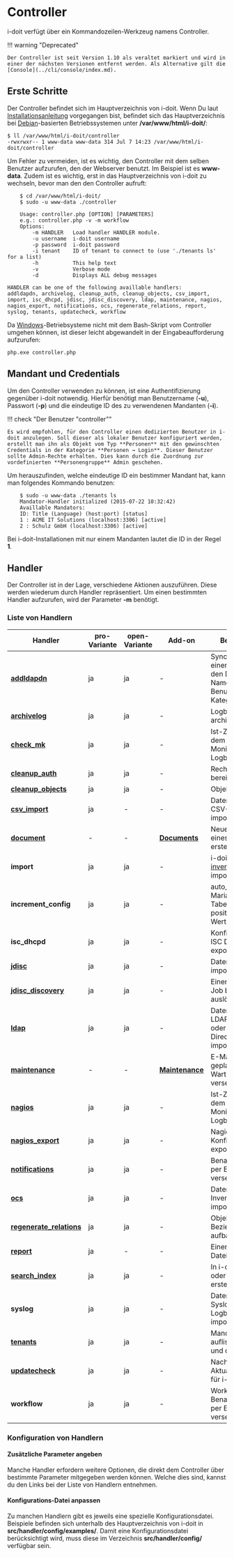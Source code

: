 # Controller

i-doit verfügt über ein Kommandozeilen-Werkzeug namens Controller.

!!! warning "Deprecated"

    Der Controller ist seit Version 1.10 als veraltet markiert und wird in einer der nächsten Versionen entfernt werden. Als Alternative gilt die [Console](../cli/console/index.md).

Erste Schritte
--------------

Der Controller befindet sich im Hauptverzeichnis von i-doit. Wenn Du laut [Installationsanleitung](../../installation/manuelle-installation/setup.md) vorgegangen bist, befindet sich das Hauptverzeichnis bei [Debian](../../installation/manuelle-installation/debian.md)\-basierten Betriebssystemen unter **/var/www/html/i-doit/**:

    $ ll /var/www/html/i-doit/controller
    -rwxrwxr-- 1 www-data www-data 314 Jul 7 14:23 /var/www/html/i-doit/controller

Um Fehler zu vermeiden, ist es wichtig, den Controller mit dem selben Benutzer aufzurufen, den der Webserver benutzt. Im Beispiel ist es **www-data**. Zudem ist es wichtig, erst in das Hauptverzeichnis von i-doit zu wechseln, bevor man den den Controller aufruft:

```shell
    $ cd /var/www/html/i-doit/
    $ sudo -u www-data ./controller

    Usage: controller.php [OPTION] [PARAMETERS]
    e.g.: controller.php -v -m workflow
    Options:
        -m HANDLER   Load handler HANDLER module.
        -u username  i-doit username
        -p password  i-doit password
        -i tenant    ID of tenant to connect to (use './tenants ls' for a list)
        -h           This help text
        -v           Verbose mode
        -d           Displays ALL debug messages
```

    HANDLER can be one of the following availlable handlers:
    addldapdn, archivelog, cleanup_auth, cleanup_objects, csv_import, import, isc_dhcpd, jdisc, jdisc_discovery, ldap, maintenance, nagios, nagios_export, notifications, ocs, regenerate_relations, report, syslog, tenants, updatecheck, workflow

Da [Windows](../../installation/manuelle-installation/microsoft-windows-server.md)\-Betriebsysteme nicht mit dem Bash-Skript vom Controller umgehen können, ist dieser leicht abgewandelt in der Eingabeaufforderung aufzurufen:

    php.exe controller.php

Mandant und Credentials
-----------------------

Um den Controller verwenden zu können, ist eine Authentifizierung gegenüber i-doit notwendig. Hierfür benötigt man Benutzername (**-u**), Passwort (**-p**) und die eindeutige ID des zu verwendenen Mandanten (**-i**).

!!! check "Der Benutzer "controller""

    Es wird empfohlen, für den Controller einen dedizierten Benutzer in i-doit anzulegen. Soll dieser als lokaler Benutzer konfiguriert werden, erstellt man ihn als Objekt vom Typ **Personen** mit den gewünschten Credentials in der Kategorie **Personen → Login**. Dieser Benutzer sollte Admin-Rechte erhalten. Dies kann durch die Zuordnung zur vordefinierten **Personengruppe** Admin geschehen.

Um herauszufinden, welche eindeutige ID ein bestimmer Mandant hat, kann man folgendes Kommando benutzen:

```shell
    $ sudo -u www-data ./tenants ls
    Mandator-Handler initialized (2015-07-22 10:32:42)
    Availlable Mandators:
    ID: Title (Language) (host:port) [status]
    1 : ACME IT Solutions (localhost:3306) [active]
    2 : Schulz GmbH (localhost:3306) [active]
```

Bei i-doit-Installationen mit nur einem Mandanten lautet die ID in der Regel **1**.

Handler
-------

Der Controller ist in der Lage, verschiedene Aktionen auszuführen. Diese werden wiederum durch Handler repräsentiert. Um einen bestimmten Handler aufzurufen, wird der Parameter **-m** benötigt.

### Liste von Handlern

| Handler | pro-Variante | open-Variante | Add-on | Beschreibung |
| --- | --- | --- | --- | --- |
| **[addldapdn](../ldap-verzeichnis/index.md)** | ja  | ja  | -   | Synchronisiere aus einem LDAP/AD den Distinguished Name (DN) der Benutzer (siehe Kategorie **LDAP**) |
| **[archivelog](../../grundlagen/logbuch.md)** | ja  | ja  | -   | Logbuch-Einträge archivieren |
| **[check_mk](../network-monitoring/daten-abfragen-mit-livestatus.md)** | ja  | ja  | -   | Ist-Zustand aus dem Network Monitoring ins Logbuch schreiben |
| **[cleanup_auth](../../effizientes-dokumentieren/rechteverwaltung/index.md)** | ja  | ja  | -   | Rechtesystem bereinigen |
| **[cleanup_objects](../../grundlagen/lebens-und-dokumentationszyklus.md)** | ja  | ja  | -   | Objekte bereinigen |
| **[csv_import](../../daten-konsolidieren/csv-datenimport/index.md)** | ja  | -   | -   | Daten aus einer CSV-Datei importieren |
| [**document**](../../i-doit-pro-add-ons/documents/index.md) | -   | -   | **[Documents](../../i-doit-pro-add-ons/documents/index.md)** | Neue Revision eines Dokuments erstellen |
| **import** | ja  | ja  | -   | i-doit XML oder [h-inventory XML](../../daten-konsolidieren/h-inventory.md) importieren |
| **increment_config** | ja  | ja  | -   | auto_increment von MariaDB-/MySQL-Tabellen auf einen positiven Integer-Wert setzen |
| **isc_dhcpd** | ja  | ja  | -   | Konfiguration für ISC DHCPD exportieren |
| **[jdisc](../../daten-konsolidieren/jdisc-discovery.md)** | ja  | ja  | -   | Daten aus JDisc importieren |
| **[jdisc_discovery](../../daten-konsolidieren/jdisc-discovery.md)** | ja  | ja  | -   | Einen Discovery Job bei JDisc auslösen |
| **[ldap](../ldap-verzeichnis/index.md)** | ja  | ja  | -   | Daten aus einem LDAP-Verzeichnis oder Active Directory (AD) importieren |
| **[maintenance](../../i-doit-pro-add-ons/maintenance.md)** | -   | -   | **[Maintenance](../../i-doit-pro-add-ons/maintenance.md)** | E-Mails bei geplanten Wartungen versenden |
| **[nagios](../network-monitoring/daten-abfragen-mit-livestatus.md)** | ja  | ja  | -   | Ist-Zustand aus dem Network Monitoring ins Logbuch schreiben |
| **[nagios_export](../network-monitoring/nagios.md)** | ja  | ja  | -   | Nagios-Konfiguration exportieren |
| **[notifications](../e-mail.md)** | ja  | ja  | -   | Benachrichtigungen per E-Mail versenden |
| **[ocs](../../i-doit-pro-add-ons/ocs-inventory-ng.md)** | ja  | ja  | -   | Daten aus OCS Inventory NG importieren |
| **[regenerate_relations](../../grundlagen/objekt-beziehungen.md)** | ja  | ja  | -   | Objekt-Beziehungen neu aufbauen |
| **[report](../../auswertungen/report-manager.md)** | ja  | -   | -   | Einen Report als Datei exportieren |
| **[search\_index](../../effizientes-dokumentieren/suche.md)** | ja  | ja  | -   | In i-doit suchen oder Suchindex erstellen/erneuern |
| **syslog** | ja  | ja  | -   | Daten aus dem Syslog in das Logbuch von i-doit importieren |
| **[tenants](../cli/controller.md#mandant-und-credentials)** | ja  | ja  | -   | Mandanten auflisten, aktivieren und deaktivieren |
| **[updatecheck](../../wartung-und-betrieb/update-einspielen.md)** | ja  | ja  | -   | Nach Aktualisierungen für i-doit suchen |
| **workflow** | ja  | ja  | -   | Workflow-Benachrichtigungen per E-Mail versenden |

### Konfiguration von Handlern

#### Zusätzliche Parameter angeben

Manche Handler erfordern weitere Optionen, die direkt dem Controller über bestimmte Parameter mitgegeben werden können. Welche dies sind, kannst du den Links bei der Liste von Handlern entnehmen.

#### Konfigurations-Datei anpassen

Zu manchen Handlern gibt es jeweils eine spezielle Konfigurationsdatei. Beispiele befinden sich unterhalb des Hauptverzeichnis von i-doit in **src/handler/config/examples/**. Damit eine Konfigurationsdatei berücksichtigt wird, muss diese im Verzeichnis **src/handler/config/** verfügbar sein.
